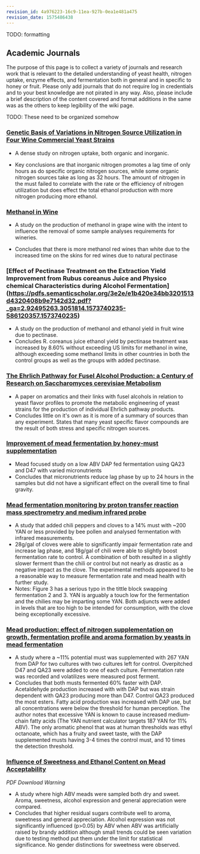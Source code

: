 ```yaml
---
revision_id: 4a976223-16c9-11ea-927b-0ea1e481a475
revision_date: 1575486438
---
```


TODO: formatting 


## Academic Journals 

The purpose of this page is to collect a variety of journals and research work that is relevant to the detailed understanding of yeast health, nitrogen uptake, enzyme effects, and fermentation both in general and in specific to honey or fruit. Please only add journals that do not require log in credentials and to your best knowledge are not pirated in any way. Also, please include a brief description of the content covered and format additions in the same was as the others to keep legibility of the wiki page.  

TODO: These need to be organized somehow

### [Genetic Basis of Variations in Nitrogen Source Utilization in Four Wine Commercial Yeast Strains](https://journals.plos.org/plosone/article/file?id=10.1371/journal.pone.0067166&amp;type=printable)

* A dense study on nitrogen uptake, both organic and inorganic. 

* Key conclusions are that inorganic nitrogen promotes a lag time of only hours as do specific organic nitrogen sources, while some organic nitrogen sources take as long as 32 hours. The amount of nitrogen in the must failed to correlate with the rate or the efficiency of nitrogen utilization but does effect the total ethanol production with more nitrogen producing more ethanol.

### [Methanol in Wine](https://www.bio-conferences.org/articles/bioconf/pdf/2017/02/bioconf-oiv2017_02028.pdf)

* A study on the production of methanol in grape wine with the intent to influence the removal of some sample analyses requirements for wineries. 

* Concludes that there is more methanol red wines than white due to the increased time on the skins for red wines due to natural pectinase


### [Effect of Pectinase Treatment on the Extraction Yield Improvement from Rubus coreanus Juice and Physico chemical Characteristics during Alcohol Fermentation] (https://pdfs.semanticscholar.org/3e2e/e1b420e34bb3201513d4320408b9e7142d32.pdf?_ga=2.92495263.3051814.1573740235-586120357.1573740235)

* A study on the production of methanol and ethanol yield in fruit wine due to pectinase.
* Concludes R. coreanus juice ethanol yield by pectinase treatment was increased by 8.60% without exceeding US limits for methanol in wine, although exceeding some methanol limits in other countries in both the control groups as well as the groups with added pectinase.

### [The Ehrlich Pathway for Fusel Alcohol Production: a Century of Research on Saccharomyces cerevisiae Metabolism](https://aem.asm.org/content/74/8/2259)

* A paper on aromatics and their links with fusel alcohols in relation to yeast flavor profiles to promote the metabolic engineering of yeast strains for the production of individual Ehrlich pathway products.
* Concludes little on it's own as it is more of a summary of sources than any experiment. States that many yeast specific flavor compounds are the result of both stress and specific nitrogen sources. 

### [Improvement of mead fermentation by honey‐must supplementation](https://onlinelibrary.wiley.com/doi/full/10.1002/jib.239)

* Mead focused study on a low ABV DAP fed fermentation using QA23 and D47 with varied micronutrients
* Concludes that micronutrients reduce lag phase by up to 24 hours in the samples but did not have a significant effect on the overall time to final gravity.  

### [Mead fermentation monitoring by proton transfer reaction mass spectrometry and medium infrared probe](https://www.researchgate.net/publication/299546824_Mead_fermentation_monitoring_by_proton_transfer_reaction_mass_spectrometry_and_medium_infrared_probe)

* A study that added chili peppers and cloves to a 14% must with ~200 YAN or less provided by bee pollen and analysed fermentation with infrared measurements. 
* 28g/gal of cloves were able to significantly impair fermentation rate and increase lag phase, and 18g/gal of chili were able to slightly boost fermentation rate to control. A combination of both resulted in a slightly slower ferment than the chili or control but not nearly as drastic as a negative impact as the clove. The experimental methods appeared to be a reasonable way to measure fermentation rate and mead health with further study.
* Notes: Figure 3 has a serious typo in the tittle block swapping fermentation 2 and 3. YAN is arguably a touch low for the fermentation and the chilies may be imparting some YAN. Both adjuncts were added in levels that are too high to be intended for consumption, with the clove being exceptionally excessive.

### [Mead production: effect of nitrogen supplementation on growth, fermentation profile and aroma formation by yeasts in mead fermentation](https://onlinelibrary.wiley.com/doi/full/10.1002/jib.184)

* A study where a ~11% potential must was supplemented with 267 YAN from DAP for two cultures with two cultures left for control. Overpitched D47 and QA23 were added to one of each culture. Fermentation rate was recorded and volatilizes were measured post ferment.
* Concludes that both musts fermented 60% faster with DAP. Acetaldehyde production increased with with DAP  but was strain dependent with QA23 producing more than D47. Control QA23 produced the most esters. Fatty acid production was increased with DAP use, but all concentrations were below the threshold for human perception. The author notes that excessive YAN is known to cause increased medium‐chain fatty acids (The YAN nutrient calculator targets 187 YAN for 11% ABV). The only aromatic phenol that was at human thresholds was ethyl octanoate, which has a fruity and sweet taste, with the DAP supplemented musts having 3-4 times the control must, and 10 times the detection threshold.

### [Influence of Sweetness and Ethanol Content on Mead Acceptability](https://content.sciendo.com/downloadpdf/journals/pjfns/65/2/article-p137.xml)

*PDF Download Warning*

* A study where high ABV meads were sampled both dry and sweet. Aroma, sweetness, alcohol expression and general appreciation were compared. 
* Concludes that higher residual sugars contribute well to aroma, sweetness and general appreciation. Alcohol expression was not significantly influenced (p&gt;0.05) by ABV when ABV was artificially raised by brandy addition although small trends could be seen variation due to testing method put them under the limit for statistical significance. No gender distinctions for sweetness were observed.